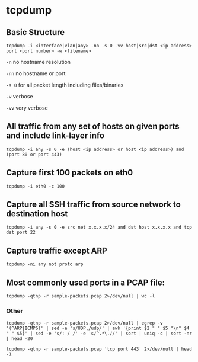 # tcpdump

## Basic Structure

```
tcpdump -i <interface|vlan|any> -nn -s 0 -vv host|src|dst <ip address> port <port number> -w <filename>
```

`-n` no hostname resolution 

`-nn` no hostname or port

`-s 0` for all packet length including files/binaries

`-v` verbose

`-vv` very verbose

## All traffic from any set of hosts on given ports and include link-layer info

```
tcpdump -i any -s 0 -e (host <ip address> or host <ip address>) and (port 80 or port 443)
```

## Capture first 100 packets on eth0

```
tcpdump -i eth0 -c 100
```

## Capture all SSH traffic from source network to destination host

```
tcpdump -i any -s 0 -e src net x.x.x.x/24 and dst host x.x.x.x and tcp dst port 22
```

## Capture traffic except ARP

```
tcpdump -ni any not proto arp
```

## Most commonly used ports in a PCAP file:

```
tcpdump -qtnp -r sample-packets.pcap 2>/dev/null | wc -l
```

### Other 
```
tcpdump -qtnp -r sample-packets.pcap 2>/dev/null | egrep -v '(^ARP|ICMP6)' | sed -e 's/UDP,/udp/' | awk '{print $2 " " $5 "\n" $4 " " $5}' | sed -e 's/: / /' -e 's/^.*\.//' | sort | uniq -c | sort -nr | head -20

tcpdump -qtnp -r sample-packets.pcap 'tcp port 443' 2>/dev/null | head -1
```